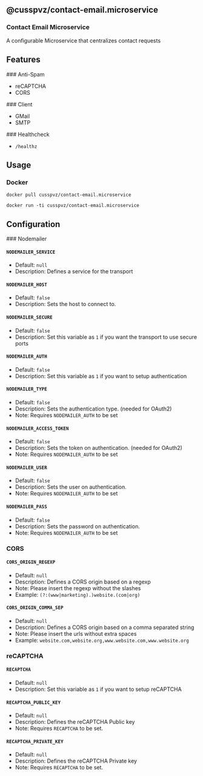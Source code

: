 ## @cusspvz/contact-email.microservice
### Contact Email Microservice 
A configurable Microservice that centralizes contact requests


## Features

### Anti-Spam
+ reCAPTCHA
+ CORS

### Client
+ GMail
+ SMTP

### Healthcheck
+ `/healthz`

## Usage

### Docker

```
docker pull cusspvz/contact-email.microservice

docker run -ti cusspvz/contact-email.microservice
```

## Configuration

### Nodemailer

#### `NODEMAILER_SERVICE`
+ Default: `null`
+ Description: Defines a service for the transport

#### `NODEMAILER_HOST`
+ Default: `false`
+ Description: Sets the host to connect to.

#### `NODEMAILER_SECURE`
+ Default: `false`
+ Description: Set this variable as `1` if you want the transport to use secure ports

#### `NODEMAILER_AUTH`
+ Default: `false`
+ Description: Set this variable as `1` if you want to setup authentication

#### `NODEMAILER_TYPE`
+ Default: `false`
+ Description: Sets the authentication type. (needed for OAuth2)
+ Note: Requires `NODEMAILER_AUTH` to be set

#### `NODEMAILER_ACCESS_TOKEN`
+ Default: `false`
+ Description: Sets the token on authentication. (needed for OAuth2)
+ Note: Requires `NODEMAILER_AUTH` to be set

#### `NODEMAILER_USER`
+ Default: `false`
+ Description: Sets the user on authentication.
+ Note: Requires `NODEMAILER_AUTH` to be set

#### `NODEMAILER_PASS`
+ Default: `false`
+ Description: Sets the password on authentication.
+ Note: Requires `NODEMAILER_AUTH` to be set


### CORS

#### `CORS_ORIGIN_REGEXP`
+ Default: `null`
+ Description: Defines a CORS origin based on a regexp
+ Note: Please insert the regexp without the slashes
+ Example: `(?:(www|marketing).)website.(com|org)`


#### `CORS_ORIGIN_COMMA_SEP`
+ Default: `null`
+ Description: Defines a CORS origin based on a comma separated string
+ Note: Please insert the urls without extra spaces
+ Example: `website.com,website.org,www.website.com,www.website.org`



### reCAPTCHA

#### `RECAPTCHA`
+ Default: `null`
+ Description: Set this variable as `1` if you want to setup reCAPTCHA

#### `RECAPTCHA_PUBLIC_KEY`
+ Default: `null`
+ Description: Defines the reCAPTCHA Public key
+ Note: Requires `RECAPTCHA` to be set.


#### `RECAPTCHA_PRIVATE_KEY`
+ Default: `null`
+ Description: Defines the reCAPTCHA Private key
+ Note: Requires `RECAPTCHA` to be set.



